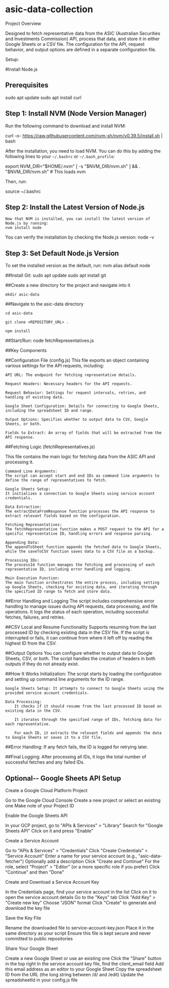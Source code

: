 # asic-data-collection


Project Overview

Designed to fetch representative data from the ASIC (Australian Securities and Investments Commission) API, process that data, and store it in either Google Sheets or a CSV file. The configuration for the API, request behavior, and output options are defined in a separate configuration file.




Setup:


#Install Node.js

## Prerequisites

sudo apt update
sudo apt install curl

## Step 1: Install NVM (Node Version Manager)

Run the following command to download and install NVM:

curl -o- https://raw.githubusercontent.com/nvm-sh/nvm/v0.39.5/install.sh | bash

After the installation, you need to load NVM. You can do this by adding the following lines to your `~/.bashrc` or `~/.bash_profile`:

export NVM_DIR="$HOME/.nvm"
[ -s "$NVM_DIR/nvm.sh" ] && \. "$NVM_DIR/nvm.sh" # This loads nvm

Then, run:

source ~/.bashrc

## Step 2: Install the Latest Version of Node.js
    Now that NVM is installed, you can install the latest version of Node.js by running:
    nvm install node

You can verify the installation by checking the Node.js version:
node -v

## Step 3: Set Default Node.js Version
To set the installed version as the default, run:
nvm alias default node

##Install Git:
sudo apt update
sudo apt install git

##Create a new directory for the project and navigate into it

    mkdir asic-data

##Navigate to the asic-data directory

    cd asic-data

    git clone <REPOSITORY_URL> .

    npm install



##Start/Run:
node fetchRepresentatives.js <starting-id> <Ending-id> 



##Key Components

##Configuration File (config.js)
This file exports an object containing various settings for the API requests, including:

    API URL: The endpoint for fetching representative details.

    Request Headers: Necessary headers for the API requests.

    Request Behavior: Settings for request intervals, retries, and handling of existing data.

    Google Sheet Configuration: Details for connecting to Google Sheets, including the spreadsheet ID and range.

    Output Options: Specifies whether to output data to CSV, Google Sheets, or both.

    Fields to Extract: An array of fields that will be extracted from the API response.


##Fetching Logic (fetchRepresentatives.js)

This file contains the main logic for fetching data from the ASIC API and processing it.

    Command Line Arguments:
    The script can accept start and end IDs as command line arguments to define the range of representatives to fetch.

    Google Sheets Setup:
    It initializes a connection to Google Sheets using service account credentials.

    Data Extraction:
    The extractDataFromResponse function processes the API response to extract relevant fields based on the configuration.

    Fetching Representatives:
    The fetchRepresentative function makes a POST request to the API for a specific representative ID, handling errors and response parsing.

    Appending Data:
    The appendToSheet function appends the fetched data to Google Sheets, while the saveToCSV function saves data to a CSV file as a backup.

    Processing IDs:
    The processId function manages the fetching and processing of each representative ID, including error handling and logging.

    Main Execution Function:
    The main function orchestrates the entire process, including setting up Google Sheets, checking for existing data, and iterating through the specified ID range to fetch and store data.

##Error Handling and Logging
    The script includes comprehensive error handling to manage issues during API requests, data processing, and file operations.
    It logs the status of each operation, including successful fetches, failures, and retries.

##CSV Local and Resume Functionality
    Supports resuming from the last processed ID by checking existing data in the CSV file.
    If the script is interrupted or fails, it can continue from where it left off by reading the highest ID from the CSV.

##Output Options
You can configure whether to output data to Google Sheets, CSV, or both. The script handles the creation of headers in both outputs if they do not already exist.


##How It Works
    Initialization: The script starts by loading the configuration and setting up command line arguments for the ID range.

    Google Sheets Setup: It attempts to connect to Google Sheets using the provided service account credentials.

    Data Processing:
        It checks if it should resume from the last processed ID based on existing data in the CSV.

        It iterates through the specified range of IDs, fetching data for each representative.

        For each ID, it extracts the relevant fields and appends the data to Google Sheets or saves it to a CSV file.

##Error Handling: 
If any fetch fails, the ID is logged for retrying later.

##Final Logging: 
After processing all IDs, it logs the total number of successful fetches and any failed IDs.



Optional-- Google Sheets API Setup
--------------------------------
Create a Google Cloud Platform Project

Go to the Google Cloud Console
Create a new project or select an existing one
Make note of your Project ID

Enable the Google Sheets API

In your GCP project, go to "APIs & Services" > "Library"
Search for "Google Sheets API"
Click on it and press "Enable"

Create a Service Account

Go to "APIs & Services" > "Credentials"
Click "Create Credentials" > "Service Account"
Enter a name for your service account (e.g., "asic-data-fetcher")
Optionally add a description
Click "Create and Continue"
For the role, select "Project" > "Editor" (or a more specific role if you prefer)
Click "Continue" and then "Done"

Create and Download a Service Account Key

In the Credentials page, find your service account in the list
Click on it to open the service account details
Go to the "Keys" tab
Click "Add Key" > "Create new key"
Choose "JSON" format
Click "Create" to generate and download the key file

Save the Key File

Rename the downloaded file to service-account-key.json
Place it in the same directory as your script
Ensure this file is kept secure and never committed to public repositories

Share Your Google Sheet

Create a new Google Sheet or use an existing one
Click the "Share" button in the top right
In the service account key file, find the client_email field
Add this email address as an editor to your Google Sheet
Copy the spreadsheet ID from the URL (the long string between /d/ and /edit)
Update the spreadsheetId in your config.js file